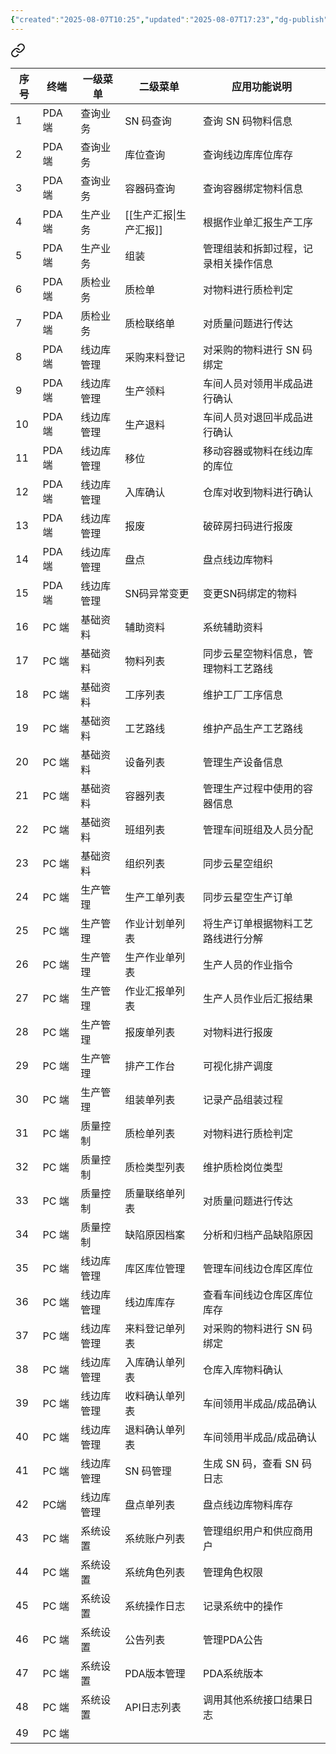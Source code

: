 ```yaml
---
{"created":"2025-08-07T10:25","updated":"2025-08-07T17:23","dg-publish":true,"dg-home":true,"permalink":"/Cards/Draft/江淮毅昌项目首页/","tags":["gardenEntry"],"dgPassFrontmatter":true}
---
```



<div class="transclusion internal-embed is-loaded"><a class="markdown-embed-link" href="/Cards/Draft/江淮毅昌模块菜单/" aria-label="Open link"><svg xmlns="http://www.w3.org/2000/svg" width="24" height="24" viewBox="0 0 24 24" fill="none" stroke="currentColor" stroke-width="2" stroke-linecap="round" stroke-linejoin="round" class="svg-icon lucide-link"><path d="M10 13a5 5 0 0 0 7.54.54l3-3a5 5 0 0 0-7.07-7.07l-1.72 1.71"></path><path d="M14 11a5 5 0 0 0-7.54-.54l-3 3a5 5 0 0 0 7.07 7.07l1.71-1.71"></path></svg></a><div class="markdown-embed">




| **序号** | **终端** | **一级菜单** | **二级菜单** | **应用功能说明**         |
| ------ | ------ | -------- | -------- | ------------------ |
| 1      | PDA 端  | 查询业务     | SN 码查询   | 查询 SN 码物料信息        |
| 2      | PDA 端  | 查询业务     | 库位查询     | 查询线边库库位库存          |
| 3      | PDA 端  | 查询业务     | 容器码查询    | 查询容器绑定物料信息         |
| 4      | PDA 端  | 生产业务     | [[生产汇报\|生产汇报]] | 根据作业单汇报生产工序        |
| 5      | PDA 端  | 生产业务     | 组装       | 管理组装和拆卸过程，记录相关操作信息 |
| 6      | PDA 端  | 质检业务     | 质检单      | 对物料进行质检判定          |
| 7      | PDA 端  | 质检业务     | 质检联络单    | 对质量问题进行传达          |
| 8      | PDA 端  | 线边库管理    | 采购来料登记   | 对采购的物料进行 SN 码绑定    |
| 9      | PDA 端  | 线边库管理    | 生产领料     | 车间人员对领用半成品进行确认     |
| 10     | PDA 端  | 线边库管理    | 生产退料     | 车间人员对退回半成品进行确认     |
| 11     | PDA 端  | 线边库管理    | 移位       | 移动容器或物料在线边库的库位     |
| 12     | PDA 端  | 线边库管理    | 入库确认     | 仓库对收到物料进行确认        |
| 13     | PDA 端  | 线边库管理    | 报废       | 破碎房扫码进行报废          |
| 14     | PDA 端  | 线边库管理    | 盘点       | 盘点线边库物料            |
| 15     | PDA 端  | 线边库管理    | SN码异常变更  | 变更SN码绑定的物料         |
| 16     | PC 端   | 基础资料     | 辅助资料     | 系统辅助资料             |
| 17     | PC 端   | 基础资料     | 物料列表     | 同步云星空物料信息，管理物料工艺路线 |
| 18     | PC 端   | 基础资料     | 工序列表     | 维护工厂工序信息           |
| 19     | PC 端   | 基础资料     | 工艺路线     | 维护产品生产工艺路线         |
| 20     | PC 端   | 基础资料     | 设备列表     | 管理生产设备信息           |
| 21     | PC 端   | 基础资料     | 容器列表     | 管理生产过程中使用的容器信息     |
| 22     | PC 端   | 基础资料     | 班组列表     | 管理车间班组及人员分配        |
| 23     | PC 端   | 基础资料     | 组织列表     | 同步云星空组织            |
| 24     | PC 端   | 生产管理     | 生产工单列表   | 同步云星空生产订单          |
| 25     | PC 端   | 生产管理     | 作业计划单列表  | 将生产订单根据物料工艺路线进行分解  |
| 26     | PC 端   | 生产管理     | 生产作业单列表  | 生产人员的作业指令          |
| 27     | PC 端   | 生产管理     | 作业汇报单列表  | 生产人员作业后汇报结果        |
| 28     | PC 端   | 生产管理     | 报废单列表    | 对物料进行报废            |
| 29     | PC 端   | 生产管理     | 排产工作台    | 可视化排产调度            |
| 30     | PC 端   | 生产管理     | 组装单列表    | 记录产品组装过程           |
| 31     | PC 端   | 质量控制     | 质检单列表    | 对物料进行质检判定          |
| 32     | PC 端   | 质量控制     | 质检类型列表   | 维护质检岗位类型           |
| 33     | PC 端   | 质量控制     | 质量联络单列表  | 对质量问题进行传达          |
| 34     | PC 端   | 质量控制     | 缺陷原因档案   | 分析和归档产品缺陷原因        |
| 35     | PC 端   | 线边库管理    | 库区库位管理   | 管理车间线边仓库区库位        |
| 36     | PC 端   | 线边库管理    | 线边库库存    | 查看车间线边仓库区库位库存      |
| 37     | PC 端   | 线边库管理    | 来料登记单列表  | 对采购的物料进行 SN 码绑定    |
| 38     | PC 端   | 线边库管理    | 入库确认单列表  | 仓库入库物料确认           |
| 39     | PC 端   | 线边库管理    | 收料确认单列表  | 车间领用半成品/成品确认       |
| 40     | PC 端   | 线边库管理    | 退料确认单列表  | 车间领用半成品/成品确认       |
| 41     | PC 端   | 线边库管理    | SN 码管理   | 生成 SN 码，查看 SN 码日志  |
| 42     | PC端    | 线边库管理    | 盘点单列表    | 盘点线边库物料库存          |
| 43     | PC 端   | 系统设置     | 系统账户列表   | 管理组织用户和供应商用户       |
| 44     | PC 端   | 系统设置     | 系统角色列表   | 管理角色权限             |
| 45     | PC 端   | 系统设置     | 系统操作日志   | 记录系统中的操作           |
| 46     | PC 端   | 系统设置     | 公告列表     | 管理PDA公告            |
| 47     | PC 端   | 系统设置     | PDA版本管理  | PDA系统版本            |
| 48     | PC 端   | 系统设置     | API日志列表  | 调用其他系统接口结果日志       |
| 49     | PC 端   |          |          |                    |

</div></div>
